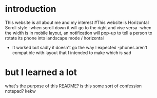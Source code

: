 # introduction
This website is all about me and my interest
#This website is Horizontal Scroll style
-when scroll down it will go to the right and vise versa
-when the width is in mobile layout, an notification will pop-up to tell a person to rotate its phone into landscape mode / horizontal
- It worked but sadly it doesn't go the way I expected
-phones aren't compatible with layout that I intended to make which is sad
# but I learned a lot

what's the purpose of this README?
is this some sort of confession notepad?
kekw
